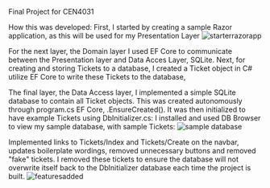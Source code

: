 Final Project for CEN4031

How this was developed:
First, I started by creating a sample Razor application, as this will be used for my Presentation Layer
![starterrazorapp](https://github.com/MalachiV12303/Final-Project/assets/60449281/0a1d50a0-b895-4514-9a5d-af90ede65a1f)

For the next layer, the Domain layer I used EF Core to communicate between the Presentation layer and Data Acces Layer, SQLite.
Next, for creating and storing Tickets to a database, I created a Ticket object in C# utilize EF Core to write these Tickets to the database,

The final layer, the Data Access layer, I implemented a simple SQLite database to contain all Ticket objects.  This was created autonomously through
program.cs EF Core, .EnsureCreated().  It was then initialized to have example Tickets using DbInitializer.cs:
I installed and used DB Browser to view my sample database, with sample Tickets:
![sample database](https://github.com/MalachiV12303/Final-Project/assets/60449281/ba2c8d27-e593-4dc2-a1e5-fff5c020c73f)

Implemented links to Tickets/Index and Tickets/Create on the navbar, updates boilerplate wordings, removed unnecessary buttons and removed "fake" tickets.
I removed these tickets to ensure the database will not overwrite itself back to the DbInitializer database each time the project is built.
![featuresadded](https://github.com/MalachiV12303/Final-Project/assets/60449281/e749e8e4-4a0e-45a3-a4ec-efbdb33a6f8c)
